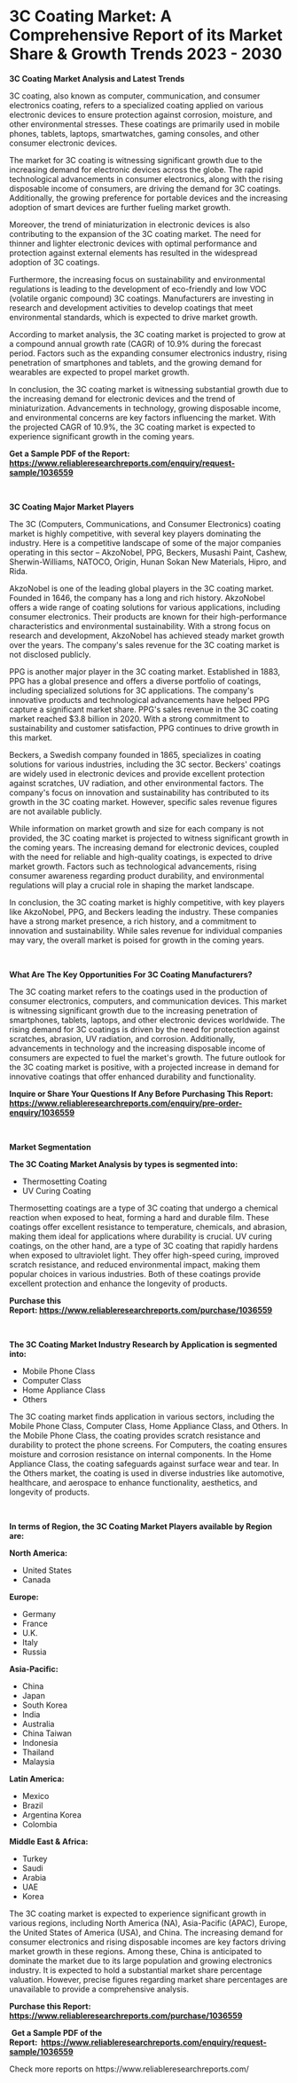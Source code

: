 <p><h1>3C Coating Market: A Comprehensive Report of its Market Share & Growth Trends 2023 - 2030</h1></p><p><strong>3C Coating Market Analysis and Latest Trends</strong></p>
<p><p>3C coating, also known as computer, communication, and consumer electronics coating, refers to a specialized coating applied on various electronic devices to ensure protection against corrosion, moisture, and other environmental stresses. These coatings are primarily used in mobile phones, tablets, laptops, smartwatches, gaming consoles, and other consumer electronic devices.</p><p>The market for 3C coating is witnessing significant growth due to the increasing demand for electronic devices across the globe. The rapid technological advancements in consumer electronics, along with the rising disposable income of consumers, are driving the demand for 3C coatings. Additionally, the growing preference for portable devices and the increasing adoption of smart devices are further fueling market growth.</p><p>Moreover, the trend of miniaturization in electronic devices is also contributing to the expansion of the 3C coating market. The need for thinner and lighter electronic devices with optimal performance and protection against external elements has resulted in the widespread adoption of 3C coatings.</p><p>Furthermore, the increasing focus on sustainability and environmental regulations is leading to the development of eco-friendly and low VOC (volatile organic compound) 3C coatings. Manufacturers are investing in research and development activities to develop coatings that meet environmental standards, which is expected to drive market growth.</p><p>According to market analysis, the 3C coating market is projected to grow at a compound annual growth rate (CAGR) of 10.9% during the forecast period. Factors such as the expanding consumer electronics industry, rising penetration of smartphones and tablets, and the growing demand for wearables are expected to propel market growth.</p><p>In conclusion, the 3C coating market is witnessing substantial growth due to the increasing demand for electronic devices and the trend of miniaturization. Advancements in technology, growing disposable income, and environmental concerns are key factors influencing the market. With the projected CAGR of 10.9%, the 3C coating market is expected to experience significant growth in the coming years.</p></p>
<p><strong>Get a Sample PDF of the Report:&nbsp; <a href="https://www.reliableresearchreports.com/enquiry/request-sample/1036559">https://www.reliableresearchreports.com/enquiry/request-sample/1036559</a></strong></p>
<p>&nbsp;</p>
<p><strong>3C Coating Major Market Players</strong></p>
<p><p>The 3C (Computers, Communications, and Consumer Electronics) coating market is highly competitive, with several key players dominating the industry. Here is a competitive landscape of some of the major companies operating in this sector – AkzoNobel, PPG, Beckers, Musashi Paint, Cashew, Sherwin-Williams, NATOCO, Origin, Hunan Sokan New Materials, Hipro, and Rida.</p><p>AkzoNobel is one of the leading global players in the 3C coating market. Founded in 1646, the company has a long and rich history. AkzoNobel offers a wide range of coating solutions for various applications, including consumer electronics. Their products are known for their high-performance characteristics and environmental sustainability. With a strong focus on research and development, AkzoNobel has achieved steady market growth over the years. The company's sales revenue for the 3C coating market is not disclosed publicly.</p><p>PPG is another major player in the 3C coating market. Established in 1883, PPG has a global presence and offers a diverse portfolio of coatings, including specialized solutions for 3C applications. The company's innovative products and technological advancements have helped PPG capture a significant market share. PPG's sales revenue in the 3C coating market reached $3.8 billion in 2020. With a strong commitment to sustainability and customer satisfaction, PPG continues to drive growth in this market.</p><p>Beckers, a Swedish company founded in 1865, specializes in coating solutions for various industries, including the 3C sector. Beckers' coatings are widely used in electronic devices and provide excellent protection against scratches, UV radiation, and other environmental factors. The company's focus on innovation and sustainability has contributed to its growth in the 3C coating market. However, specific sales revenue figures are not available publicly.</p><p>While information on market growth and size for each company is not provided, the 3C coating market is projected to witness significant growth in the coming years. The increasing demand for electronic devices, coupled with the need for reliable and high-quality coatings, is expected to drive market growth. Factors such as technological advancements, rising consumer awareness regarding product durability, and environmental regulations will play a crucial role in shaping the market landscape.</p><p>In conclusion, the 3C coating market is highly competitive, with key players like AkzoNobel, PPG, and Beckers leading the industry. These companies have a strong market presence, a rich history, and a commitment to innovation and sustainability. While sales revenue for individual companies may vary, the overall market is poised for growth in the coming years.</p></p>
<p>&nbsp;</p>
<p><strong>What Are The Key Opportunities For 3C Coating Manufacturers?</strong></p>
<p><p>The 3C coating market refers to the coatings used in the production of consumer electronics, computers, and communication devices. This market is witnessing significant growth due to the increasing penetration of smartphones, tablets, laptops, and other electronic devices worldwide. The rising demand for 3C coatings is driven by the need for protection against scratches, abrasion, UV radiation, and corrosion. Additionally, advancements in technology and the increasing disposable income of consumers are expected to fuel the market's growth. The future outlook for the 3C coating market is positive, with a projected increase in demand for innovative coatings that offer enhanced durability and functionality.</p></p>
<p><strong>Inquire or Share Your Questions If Any Before Purchasing This Report: <a href="https://www.reliableresearchreports.com/enquiry/pre-order-enquiry/1036559">https://www.reliableresearchreports.com/enquiry/pre-order-enquiry/1036559</a></strong></p>
<p>&nbsp;</p>
<p><strong>Market Segmentation</strong></p>
<p><strong>The 3C Coating Market Analysis by types is segmented into:</strong></p>
<p><ul><li>Thermosetting Coating</li><li>UV Curing Coating</li></ul></p>
<p><p>Thermosetting coatings are a type of 3C coating that undergo a chemical reaction when exposed to heat, forming a hard and durable film. These coatings offer excellent resistance to temperature, chemicals, and abrasion, making them ideal for applications where durability is crucial. UV curing coatings, on the other hand, are a type of 3C coating that rapidly hardens when exposed to ultraviolet light. They offer high-speed curing, improved scratch resistance, and reduced environmental impact, making them popular choices in various industries. Both of these coatings provide excellent protection and enhance the longevity of products.</p></p>
<p><strong>Purchase this Report:&nbsp;<a href="https://www.reliableresearchreports.com/purchase/1036559">https://www.reliableresearchreports.com/purchase/1036559</a></strong></p>
<p>&nbsp;</p>
<p><strong>The 3C Coating Market Industry Research by Application is segmented into:</strong></p>
<p><ul><li>Mobile Phone Class</li><li>Computer Class</li><li>Home Appliance Class</li><li>Others</li></ul></p>
<p><p>The 3C coating market finds application in various sectors, including the Mobile Phone Class, Computer Class, Home Appliance Class, and Others. In the Mobile Phone Class, the coating provides scratch resistance and durability to protect the phone screens. For Computers, the coating ensures moisture and corrosion resistance on internal components. In the Home Appliance Class, the coating safeguards against surface wear and tear. In the Others market, the coating is used in diverse industries like automotive, healthcare, and aerospace to enhance functionality, aesthetics, and longevity of products.</p></p>
<p>&nbsp;</p>
<p><strong>In terms of Region, the 3C Coating Market Players available by Region are:</strong></p>
<p>
    <p> <strong> North America: </strong>
        <ul>
            <li>United States</li>
            <li>Canada</li>
        </ul>
        </p> 
    <p> <strong> Europe: </strong>
        <ul>
            <li>Germany</li>
            <li>France</li>
            <li>U.K.</li>
            <li>Italy</li>
            <li>Russia</li>
        </ul>
        </p> 
    <p> <strong> Asia-Pacific: </strong>
        <ul>
            <li>China</li>
            <li>Japan</li>
            <li>South Korea</li>
            <li>India</li>
            <li>Australia</li>
            <li>China Taiwan</li>
            <li>Indonesia</li>
            <li>Thailand</li>
            <li>Malaysia</li>
        </ul>
        </p> 
    <p> <strong> Latin America: </strong>
        <ul>
            <li>Mexico</li>
            <li>Brazil</li>
            <li>Argentina Korea</li>
            <li>Colombia</li>
        </ul>
        </p> 
    <p> <strong> Middle East & Africa: </strong>
        <ul>
            <li>Turkey</li>
            <li>Saudi</li>
            <li>Arabia</li>
            <li>UAE</li>
            <li>Korea</li>
        </ul>
    </p>
    </p>
<p><p>The 3C coating market is expected to experience significant growth in various regions, including North America (NA), Asia-Pacific (APAC), Europe, the United States of America (USA), and China. The increasing demand for consumer electronics and rising disposable incomes are key factors driving market growth in these regions. Among these, China is anticipated to dominate the market due to its large population and growing electronics industry. It is expected to hold a substantial market share percentage valuation. However, precise figures regarding market share percentages are unavailable to provide a comprehensive analysis.</p></p>
<p><strong>Purchase this Report: <a href="https://www.reliableresearchreports.com/purchase/1036559">https://www.reliableresearchreports.com/purchase/1036559</a></strong></p>
<p>&nbsp;<strong>Get a Sample PDF of the Report:&nbsp;&nbsp;<a href="https://www.reliableresearchreports.com/enquiry/request-sample/1036559">https://www.reliableresearchreports.com/enquiry/request-sample/1036559</a></strong></p>
<p><strong></strong></p>
<p>Check more reports on https://www.reliableresearchreports.com/</p>